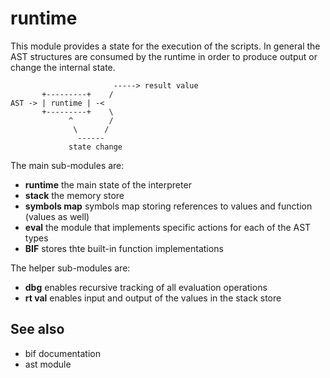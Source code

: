 runtime
=======

This module provides a state for the execution of the scripts.
In general the AST structures are consumed by the runtime in order to produce output or change the internal state.

                           -----> result value
           +---------+    /
    AST -> | runtime | -<
           +---------+    \
                 ^        /
                  \      /
                   ------
                 state change

The main sub-modules are:
 * **runtime**      the main state of the interpreter
 * **stack**        the memory store
 * **symbols map**  symbols map storing references to values and function (values as well)
 * **eval**         the module that implements specific actions for each of the AST types
 * **BIF**          stores thte built-in function implementations

The helper sub-modules are:
 * **dbg**      enables recursive tracking of all evaluation operations
 * **rt val**   enables input and output of the values in the stack store

See also
--------
 * bif documentation
 * ast module

